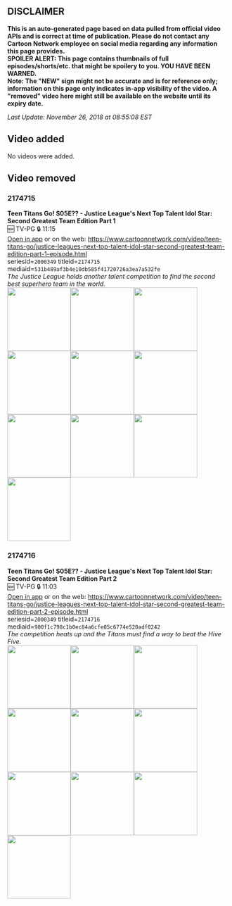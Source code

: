 ## DISCLAIMER
**This is an auto-generated page based on data pulled from official video APIs and is correct at time of publication. Please do not contact any Cartoon Network employee on social media regarding any information this page provides.**  
**SPOILER ALERT: This page contains thumbnails of full episodes/shorts/etc. that might be spoilery to you. YOU HAVE BEEN WARNED.**  
**Note: The "NEW" sign might not be accurate and is for reference only; information on this page only indicates in-app visibility of the video. A "removed" video here might still be available on the website until its expiry date.**  

_Last Update: November 26, 2018 at 08:55:08 EST_
## Video added
No videos were added.
## Video removed
### 2174715
**Teen Titans Go! S05E?? - Justice League's Next Top Talent Idol Star: Second Greatest Team Edition Part 1**  
🆕 TV-PG 🔒 11:15  
[Open in app](https://tinyurl.com/yak57c4y) or on the web: https://www.cartoonnetwork.com/video/teen-titans-go/justice-leagues-next-top-talent-idol-star-second-greatest-team-edition-part-1-episode.html  
seriesid=`2000349` titleid=`2174715` mediaid=`531b489af3b4e10db585f41720726a3ea7a532fe`  
_The Justice League holds another talent competition to find the second best superhero team in the world._  
<a href="https://s3.amazonaws.com/cn-orchestrator/2174715_001_1280x720.jpg"><img src="https://s3.amazonaws.com/cn-orchestrator/2174715_001_640x360.jpg" height="144px" /></a><a href="https://s3.amazonaws.com/cn-orchestrator/2174715_002_1280x720.jpg"><img src="https://s3.amazonaws.com/cn-orchestrator/2174715_002_640x360.jpg" height="144px" /></a><a href="https://s3.amazonaws.com/cn-orchestrator/2174715_003_1280x720.jpg"><img src="https://s3.amazonaws.com/cn-orchestrator/2174715_003_640x360.jpg" height="144px" /></a><a href="https://s3.amazonaws.com/cn-orchestrator/2174715_004_1280x720.jpg"><img src="https://s3.amazonaws.com/cn-orchestrator/2174715_004_640x360.jpg" height="144px" /></a><a href="https://s3.amazonaws.com/cn-orchestrator/2174715_005_1280x720.jpg"><img src="https://s3.amazonaws.com/cn-orchestrator/2174715_005_640x360.jpg" height="144px" /></a><a href="https://s3.amazonaws.com/cn-orchestrator/2174715_006_1280x720.jpg"><img src="https://s3.amazonaws.com/cn-orchestrator/2174715_006_640x360.jpg" height="144px" /></a><a href="https://s3.amazonaws.com/cn-orchestrator/2174715_007_1280x720.jpg"><img src="https://s3.amazonaws.com/cn-orchestrator/2174715_007_640x360.jpg" height="144px" /></a><a href="https://s3.amazonaws.com/cn-orchestrator/2174715_008_1280x720.jpg"><img src="https://s3.amazonaws.com/cn-orchestrator/2174715_008_640x360.jpg" height="144px" /></a><a href="https://s3.amazonaws.com/cn-orchestrator/2174715_009_1280x720.jpg"><img src="https://s3.amazonaws.com/cn-orchestrator/2174715_009_640x360.jpg" height="144px" /></a><a href="https://s3.amazonaws.com/cn-orchestrator/2174715_010_1280x720.jpg"><img src="https://s3.amazonaws.com/cn-orchestrator/2174715_010_640x360.jpg" height="144px" /></a>
### 2174716
**Teen Titans Go! S05E?? - Justice League's Next Top Talent Idol Star: Second Greatest Team Edition Part 2**  
🆕 TV-PG 🔒 11:03  
[Open in app](https://tinyurl.com/y7frqaw6) or on the web: https://www.cartoonnetwork.com/video/teen-titans-go/justice-leagues-next-top-talent-idol-star-second-greatest-team-edition-part-2-episode.html  
seriesid=`2000349` titleid=`2174716` mediaid=`900f1c798c1b0ec84a6cfe05c6774e520adf0242`  
_The competition heats up and the Titans must find a way to beat the Hive Five._  
<a href="https://s3.amazonaws.com/cn-orchestrator/2174716_001_1280x720.jpg"><img src="https://s3.amazonaws.com/cn-orchestrator/2174716_001_640x360.jpg" height="144px" /></a><a href="https://s3.amazonaws.com/cn-orchestrator/2174716_002_1280x720.jpg"><img src="https://s3.amazonaws.com/cn-orchestrator/2174716_002_640x360.jpg" height="144px" /></a><a href="https://s3.amazonaws.com/cn-orchestrator/2174716_003_1280x720.jpg"><img src="https://s3.amazonaws.com/cn-orchestrator/2174716_003_640x360.jpg" height="144px" /></a><a href="https://s3.amazonaws.com/cn-orchestrator/2174716_004_1280x720.jpg"><img src="https://s3.amazonaws.com/cn-orchestrator/2174716_004_640x360.jpg" height="144px" /></a><a href="https://s3.amazonaws.com/cn-orchestrator/2174716_005_1280x720.jpg"><img src="https://s3.amazonaws.com/cn-orchestrator/2174716_005_640x360.jpg" height="144px" /></a><a href="https://s3.amazonaws.com/cn-orchestrator/2174716_006_1280x720.jpg"><img src="https://s3.amazonaws.com/cn-orchestrator/2174716_006_640x360.jpg" height="144px" /></a><a href="https://s3.amazonaws.com/cn-orchestrator/2174716_007_1280x720.jpg"><img src="https://s3.amazonaws.com/cn-orchestrator/2174716_007_640x360.jpg" height="144px" /></a><a href="https://s3.amazonaws.com/cn-orchestrator/2174716_008_1280x720.jpg"><img src="https://s3.amazonaws.com/cn-orchestrator/2174716_008_640x360.jpg" height="144px" /></a><a href="https://s3.amazonaws.com/cn-orchestrator/2174716_009_1280x720.jpg"><img src="https://s3.amazonaws.com/cn-orchestrator/2174716_009_640x360.jpg" height="144px" /></a><a href="https://s3.amazonaws.com/cn-orchestrator/2174716_010_1280x720.jpg"><img src="https://s3.amazonaws.com/cn-orchestrator/2174716_010_640x360.jpg" height="144px" /></a>
